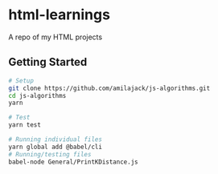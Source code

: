 # html-learnings
A repo of my HTML projects

## Getting Started

```bash
# Setup
git clone https://github.com/amilajack/js-algorithms.git
cd js-algorithms
yarn

# Test
yarn test

# Running individual files
yarn global add @babel/cli
# Running/testing files
babel-node General/PrintKDistance.js
```
